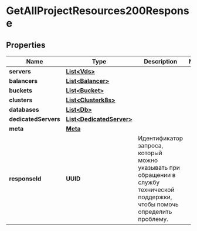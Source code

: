 

# GetAllProjectResources200Response


## Properties

| Name | Type | Description | Notes |
|------------ | ------------- | ------------- | -------------|
|**servers** | [**List&lt;Vds&gt;**](Vds.md) |  |  |
|**balancers** | [**List&lt;Balancer&gt;**](Balancer.md) |  |  |
|**buckets** | [**List&lt;Bucket&gt;**](Bucket.md) |  |  |
|**clusters** | [**List&lt;Clusterk8s&gt;**](Clusterk8s.md) |  |  |
|**databases** | [**List&lt;Db&gt;**](Db.md) |  |  |
|**dedicatedServers** | [**List&lt;DedicatedServer&gt;**](DedicatedServer.md) |  |  |
|**meta** | [**Meta**](Meta.md) |  |  |
|**responseId** | **UUID** | Идентификатор запроса, который можно указывать при обращении в службу технической поддержки, чтобы помочь определить проблему. |  |



